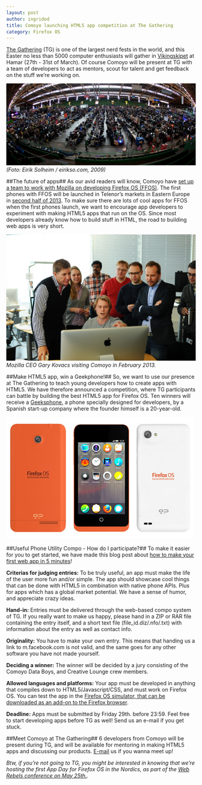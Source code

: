 ```yaml
---
layout: post
author: ingridod
title: Comoyo launching HTML5 app competition at The Gathering
category: Firefox OS
---
```

[The Gathering](http://www.gathering.org/tg13/en) (TG) is one of the largest nerd fests in the world, and this Easter no less than 5000 computer enthusiasts will gather in [Vikingskipet](https://upload.wikimedia.org/wikipedia/commons/3/3c/Vikingskipet_profile.jpg) at Hamar (27th - 31st of March). Of course Comoyo will be present at TG with a team of developers to act as mentors, scout for talent and get feedback on the stuff we’re working on.

![The Gathering 2009](/assets/img/posts/comoyo-at-TG/The_Gathering_2009_by_NRKbeta.jpg)
_(Foto: Eirik Solheim / eirikso.com, 2009)_

##The future of apps##
As our avid readers will know, Comoyo have [set up a team to work with Mozilla on developing Firefox OS (FFOS)](http://comoyo.github.com/blog/2012/12/18/Firefox-OS-challenges-the-closed-mobile-ecosystems/). The first phones with FFOS will be launched in Telenor’s markets in Eastern Europe in [second half of 2013](http://www.telenor.com/news-and-media/press-releases/2013/telenor-to-rollout-firefox-os-smartphones-in-2013/). To make sure there are lots of cool apps for FFOS when the first phones launch, we want to encourage app developers to experiment with making HTML5 apps that run on the OS. Since most developers already know how to build stuff in HTML, the road to building web apps is very short.

![Mozilla CEO visits Comoyo](/assets/img/posts/comoyo-at-TG/kovacs-at-comoyo.JPG)
_Mozilla CEO Gary Kovacs visiting Comoyo in February 2013._

##Make HTML5 app, win a Geekphone!##
So, we want to use our presence at The Gathering to teach young developers how to create apps with HTML5. We have therefore announced a competition, where TG participants can battle by building the best HTML5 app for Firefox OS. Ten winners will receive a [Geeksphone](http://www.geeksphone.com/), a phone specially designed for developers, by a Spanish start-up company where the founder himself is a 20-year-old.

![Geeksphone](/assets/img/posts/comoyo-at-TG/geeksphone.jpg)

##Useful Phone Utility Compo - How do I participate?##
To make it easier for you to get started, we have made this blog post about [how to make your first web app in 5 minutes](http://comoyo.github.com/blog/2013/03/12/first-ffos-app/)!

**Criterias for judging entries:**
To be truly useful, an app must make the life of the user more fun and/or simple. The app should showcase cool things that can be done with HTML5 in combination with native phone APIs. Plus for apps which has a global market potential. We have a sense of humor, and appreciate crazy ideas.

**Hand-in:**
Entries must be delivered through the web-based compo system of TG.
If you really want to make us happy, please hand in a ZIP or RAR file containing the entry itself, and a short text file (file_id.diz/.nfo/.txt) with information about the entry as well as contact info.

**Originality:**
You have to make your own entry. This means that handing us a link to m.facebook.com is not valid, and the same goes for any other software you have not made yourself.

**Deciding a winner:**
The winner will be decided by a jury consisting of the Comoyo Data Boys, and Creative Lounge crew members.

**Allowed languages and platforms:**
Your app must be developed in anything that compiles down to HTML5/Javascript/CSS, and must work on Firefox OS. You can test the app in the [Firefox OS simulator, that can be downloaded as an add-on to the Firefox browser](https://addons.mozilla.org/en-US/firefox/addon/firefox-os-simulator/).

**Deadline:**
Apps must be submitted by Friday 29th. before 23:59. Feel free to start developing apps before TG as well! Send us an e-mail if you get stuck.

##Meet Comoyo at The Gathering##
6 developers from Comoyo will be present during TG, and will be available for mentoring in making HTML5 apps and discussing our products. [E-mail](mailto:gathering@comoyo.com) us if you wanna meet up!

_Btw, if you’re not going to TG, you might be interested in knowing that we’re hosting the first App Day for Firefox OS in the Nordics, as part of the [Web Rebels conference on May 25th.](http://webrebels.org/)._ 
